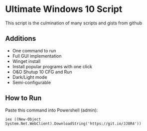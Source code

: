 # Ultimate Windows 10 Script
This script is the culmination of many scripts and gists from github 

## Additions
- One command to run
- Full GUI implementation
- Winget install
- Install popular programs with one click
- O&O Shutup 10 CFG and Run
- Dark/Light mode
- Semi-configurable

## How to Run
Paste this command into Powershell (admin):
```
iex ((New-Object System.Net.WebClient).DownloadString('https://git.io/JJ8R4'))
```
